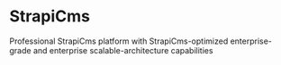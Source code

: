 # StrapiCms
Professional StrapiCms platform with StrapiCms-optimized enterprise-grade and enterprise scalable-architecture capabilities
